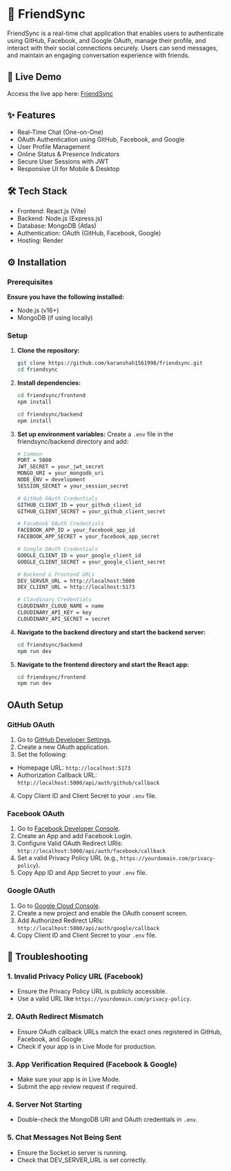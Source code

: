 # 💬 FriendSync
FriendSync is a real-time chat application that enables users to authenticate using GitHub, Facebook, and Google OAuth, manage their profile, and interact with their social connections securely. Users can send messages, and maintain an engaging conversation experience with friends.

## 🚀 Live Demo
Access the live app here: [FriendSync](https://friendsync-8snh.onrender.com)

## ✨ Features
- Real-Time Chat (One-on-One)
- OAuth Authentication using GitHub, Facebook, and Google
- User Profile Management
- Online Status & Presence Indicators
- Secure User Sessions with JWT
- Responsive UI for Mobile & Desktop

## 🛠 Tech Stack
- Frontend: React.js (Vite)
- Backend: Node.js (Express.js)
- Database: MongoDB (Atlas)
- Authentication: OAuth (GitHub, Facebook, Google)
- Hosting: Render

## ⚙️ Installation
### Prerequisites
**Ensure you have the following installed:**
- Node.js (v16+)
- MongoDB (if using locally)

### Setup
1. **Clone the repository:**
   ```bash
   git clone https://github.com/karanshah1561998/friendsync.git
   cd friendsync

2. **Install dependencies:**
   ```bash
   cd friendsync/frontend
   npm install

   cd friendsync/backend
   npm install

3. **Set up environment variables:**
   Create a `.env` file in the friendsync/backend directory and add:
   ```bash
   # Common
   PORT = 5000
   JWT_SECRET = your_jwt_secret
   MONGO_URI = your_mongodb_uri
   NODE_ENV = development
   SESSION_SECRET = your_session_secret

   # GitHub OAuth Credentials
   GITHUB_CLIENT_ID = your_github_client_id
   GITHUB_CLIENT_SECRET = your_github_client_secret

   # Facebook OAuth Credentials
   FACEBOOK_APP_ID = your_facebook_app_id
   FACEBOOK_APP_SECRET = your_facebook_app_secret

   # Google OAuth Credentials
   GOOGLE_CLIENT_ID = your_google_client_id
   GOOGLE_CLIENT_SECRET = your_google_client_secret
   
   # Backend & Frontend URLs
   DEV_SERVER_URL = http://localhost:5000
   DEV_CLIENT_URL = http://localhost:5173

   # Cloudinary Credentials
   CLOUDINARY_CLOUD_NAME = name
   CLOUDINARY_API_KEY = key
   CLOUDINARY_API_SECRET = secret

4. **Navigate to the backend directory and start the backend server:**
   ```bash
   cd friendsync/backend
   npm run dev

5. **Navigate to the frontend directory and start the React app:**
   ```bash
   cd friendsync/frontend
   npm run dev

## OAuth Setup

### GitHub OAuth
1. Go to [GitHub Developer Settings](https://github.com/settings/developers).
2. Create a new OAuth application.
3. Set the following:
- Homepage URL: `http://localhost:5173`
- Authorization Callback URL: `http://localhost:5000/api/auth/github/callback`
4. Copy Client ID and Client Secret to your `.env` file.

### Facebook OAuth
1. Go to [Facebook Developer Console](https://developers.facebook.com/).
2. Create an App and add Facebook Login.
3. Configure Valid OAuth Redirect URIs: `http://localhost:5000/api/auth/facebook/callback`
4. Set a valid Privacy Policy URL (e.g., `https://yourdomain.com/privacy-policy`).
5. Copy App ID and App Secret to your `.env` file.

### Google OAuth
1. Go to [Google Cloud Console](https://console.cloud.google.com/).
2. Create a new project and enable the OAuth consent screen.
3. Add Authorized Redirect URIs:  `http://localhost:5000/api/auth/google/callback`
4. Copy Client ID and Client Secret to your `.env` file.

## 🧩 Troubleshooting

### 1. Invalid Privacy Policy URL (Facebook)
- Ensure the Privacy Policy URL is publicly accessible.
- Use a valid URL like `https://yourdomain.com/privacy-policy`.

### 2. OAuth Redirect Mismatch
- Ensure OAuth callback URLs match the exact ones registered in GitHub, Facebook, and Google.
- Check if your app is in Live Mode for production.

### 3. App Verification Required (Facebook & Google)
- Make sure your app is in Live Mode.
- Submit the app review request if required.

### 4. Server Not Starting
- Double-check the MongoDB URI and OAuth credentials in `.env`.

### 5. Chat Messages Not Being Sent
- Ensure the Socket.io server is running.
- Check that DEV_SERVER_URL is set correctly.

